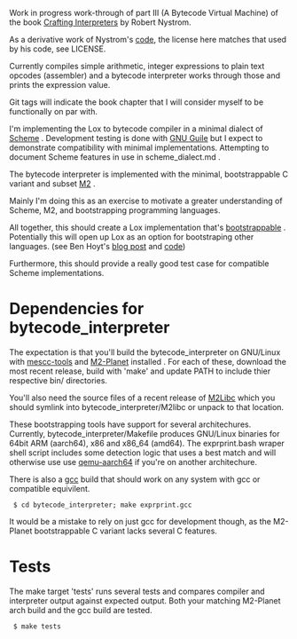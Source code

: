 Work in progress work-through of part III (A Bytecode Virtual Machine) of the book [Crafting Interpreters](https://craftinginterpreters.com/) by Robert Nystrom.

As a derivative work of Nystrom's [code](https://github.com/munificent/craftinginterpreters), the license here matches that used by his code, see LICENSE.

Currently compiles simple arithmetic, integer expressions to plain text opcodes (assembler) and a bytecode interpreter works through those and prints the expression value.

Git tags will indicate the book chapter that I will consider myself to be functionally on par with.

I'm implementing the Lox to bytecode compiler in a minimal dialect of [Scheme](https://en.wikipedia.org/wiki/Scheme_(programming_language))  . Development testing is done with [GNU Guile](https://www.gnu.org/software/guile/) but I expect to demonstrate compatibility with minimal implementations. Attempting to document Scheme features in use in scheme_dialect.md .

The bytecode interpreter is implemented with the minimal, bootstrappable C variant and subset [M2](https://github.com/oriansj/M2-Planet/) .

Mainly I'm doing this as an exercise to motivate a greater understanding of Scheme, M2, and bootstrapping programming languages.

All together, this should create a Lox implementation that's [bootstrappable](https://bootstrappable.org) . Potentially this will open up Lox as an option for bootstraping other languages. (see Ben Hoyt's [blog post](https://benhoyt.com/writings/loxlox/) and [code](https://github.com/benhoyt/loxlox))

Furthermore, this should provide a really good test case for compatible Scheme implementations.

# Dependencies for bytecode_interpreter

The expectation is that you'll build the bytecode_interpreter on GNU/Linux with [mescc-tools](https://github.com/oriansj/mescc-tools) and [M2-Planet](https://github.com/oriansj/M2-Planet) installed . For each of these, download the most recent release, build with 'make' and update PATH to include thier respective bin/ directories.

You'll also need the source files of a recent release of [M2Libc](https://github.com/oriansj/M2libc) which you should symlink into bytecode_interpreter/M2libc or unpack to that location.

These bootstrapping tools have support for several architechures. Currently, bytecode_interpreter/Makefile produces GNU/Linux binaries for 64bit ARM (aarch64), x86 and x86_64 (amd64). The exprprint.bash wraper shell script includes some detection logic that uses a best match and will otherwise use use [qemu-aarch64](https://www.qemu.org/) if you're on another architechure.

There is also a [gcc](https://www.gnu.org/software/gcc/) build that should work on any system with gcc or compatible equivilent.
```
 $ cd bytecode_interpreter; make exprprint.gcc
```

It would be a mistake to rely on just gcc for development though, as the M2-Planet bootstrappable C variant lacks several C features.

# Tests

The make target 'tests' runs several tests and compares compiler and interpreter output against expected output. Both your matching M2-Planet arch build and the gcc build are tested.
```
 $ make tests
```
